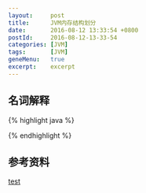 ```yaml
---
layout:     post
title:      JVM内存结构划分
date:       2016-08-12 13:33:54 +0800
postId:     2016-08-12-13-33-54
categories: [JVM]
tags:       [JVM]
geneMenu:   true
excerpt:    excerpt
---
```


## 名词解释
  
  
  
  
  
 

{% highlight java %}

{% endhighlight %}

## 参考资料

[test](test.html)
